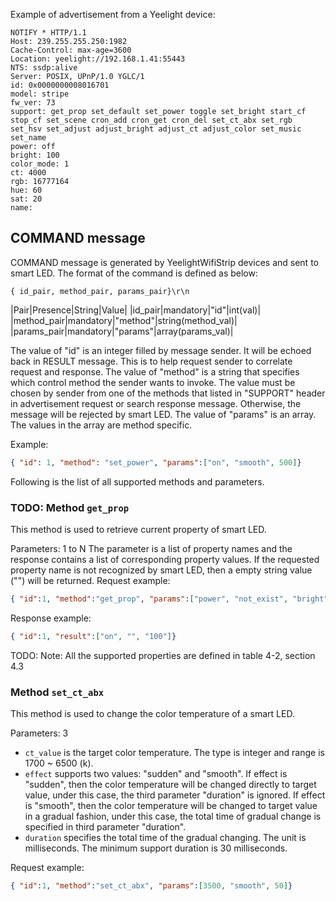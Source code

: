 Example of advertisement from a Yeelight device:

```
NOTIFY * HTTP/1.1
Host: 239.255.255.250:1982
Cache-Control: max-age=3600
Location: yeelight://192.168.1.41:55443
NTS: ssdp:alive
Server: POSIX, UPnP/1.0 YGLC/1
id: 0x0000000008016701
model: stripe
fw_ver: 73
support: get_prop set_default set_power toggle set_bright start_cf stop_cf set_scene cron_add cron_get cron_del set_ct_abx set_rgb set_hsv set_adjust adjust_bright adjust_ct adjust_color set_music set_name
power: off
bright: 100
color_mode: 1
ct: 4000
rgb: 16777164
hue: 60
sat: 20
name: 
```

## COMMAND message

COMMAND message is generated by YeelightWifiStrip devices and sent to smart LED. The format of the command is defined as below:

```
{ id_pair, method_pair, params_pair}\r\n
```

|Pair|Presence|String|Value|
|id_pair|mandatory|"id"|int(val)|
|method_pair|mandatory|"method"|string(method_val)|
|params_pair|mandatory|"params"|array(params_val)|

The value of "id" is an integer filled by message sender. It will be echoed back in RESULT message. This is to help request sender to correlate request and response.
The value of "method" is a string that specifies which control method the sender wants to invoke. The value must be chosen by sender from one of the methods that listed in "SUPPORT" header in advertisement request or search response message. Otherwise, the message will be rejected by smart LED.
The value of "params" is an array. The values in the array are method specific.

Example:
```json
{ "id": 1, "method": "set_power", "params":["on", "smooth", 500]}
```

Following is the list of all supported methods and parameters.

### TODO: Method `get_prop` 

This method is used to retrieve current property of smart LED.

Parameters: 1 to N
The parameter is a list of property names and the response contains a list of corresponding property values. If the requested property name is not recognized by smart LED, then a empty string value ("") will be returned.
Request example:
```json
{ "id":1, "method":"get_prop", "params":["power", "not_exist", "bright"]}
```
Response example:
```json
{ "id":1, "result":["on", "", "100"]}
```
TODO: Note: All the supported properties are defined in table 4-2, section 4.3

### Method `set_ct_abx`

This method is used to change the color temperature of a smart LED.

Parameters: 3
  - `ct_value` is the target color temperature. The type is integer and range is 1700 ~ 6500 (k).
  - `effect` supports two values: "sudden" and "smooth". If effect is "sudden", then the color temperature will be changed directly to target value, under this case, the third parameter "duration" is ignored. If effect is "smooth", then the color temperature will be changed to target value in a gradual fashion, under this case, the total time of gradual change is specified in third parameter "duration".
  - `duration` specifies the total time of the gradual changing. The unit is milliseconds. The minimum support duration is 30 milliseconds.

Request example:
```json
{ "id":1, "method":"set_ct_abx", "params":[3500, "smooth", 50]}
```
